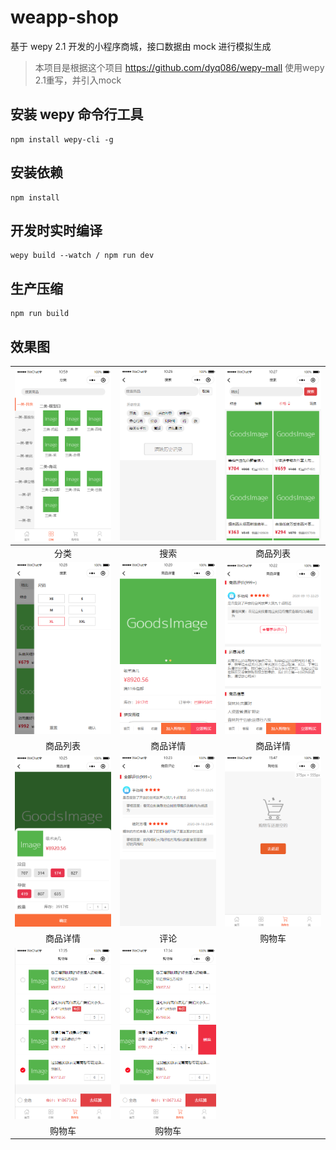 # weapp-shop
基于 wepy 2.1 开发的小程序商城，接口数据由 mock 进行模拟生成

> 本项目是根据这个项目 https://github.com/dyq086/wepy-mall 使用wepy 2.1重写，并引入mock 

## 安装 wepy 命令行工具
```
npm install wepy-cli -g
```

## 安装依赖
```
npm install
```

## 开发时实时编译
```
wepy build --watch / npm run dev
```

## 生产压缩
```
npm run build
```

## 效果图
| ![分类](./resources/category.jpg) | ![搜索](./resources/search.jpg) | ![商品列表](./resources/goods-list1.jpg) |
| :---: | :---: | :---: |
| 分类 | 搜索 | 商品列表 |
| ![商品列表](./resources/goods-list2.jpg) | ![商品详情](./resources/good-detail1.jpg) | ![商品详情](./resources/good-detail2.jpg) |
| 商品列表 | 商品详情 | 商品详情 |
| ![商品详情](./resources/good-detail3.jpg) | ![评论](./resources/comment.jpg) | ![购物车](./resources/cart1.jpg) |
| 商品详情 | 评论 | 购物车 |
| ![购物车](./resources/cart2.jpg) | ![购物车](./resources/cart3.jpg) |  |
| 购物车 | 购物车 |  |
